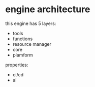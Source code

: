 # engine architecture
this engine has 5 layers:
* tools
* functions
* resource manager
* core
* plamform


properties:
* ci/cd
* ai
